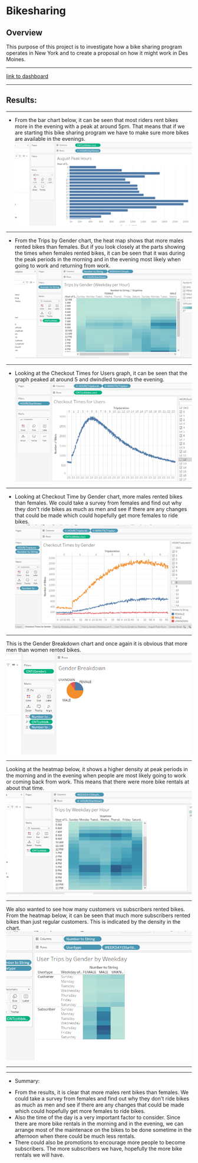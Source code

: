 # Bikesharing
##  Overview
This purpose of this project is to investigate how a bike sharing program operates in New York and to create a proposal on how it might work in Des Moines.

---
[link to dashboard](https://public.tableau.com/views/BusinessProposal_16066675699980/TripsbyWeekdayperHour?:language=en&:display_count=y&publish=yes&:origin=viz_share_link)

---
##  Results:
---
- From the bar chart below, it can be seen that most riders rent bikes more in the evening with a peak at around 5pm. That means that if we are starting this bike sharing program we have to make sure more bikes are available in the evenings.
![August Peak Hours](https://github.com/Elewekeadanma/Bikesharing/blob/main/August_Peak_Hours.PNG)
---
- From the Trips by Gender chart, the heat map shows that more males rented bikes than females. But if you look closely at the parts showing the times when females rented bikes, it can be seen that it was during the peak periods in the morning and in the evening most likely when going to work and returning from work.
![Trips by Gender](https://github.com/Elewekeadanma/Bikesharing/blob/main/Trips_by_Gender.PNG)
---
- Looking at the Checkout Times for Users graph, it can be seen that the graph peaked at around 5 and dwindled towards the evening.
![Chechout Times for Users](https://github.com/Elewekeadanma/Bikesharing/blob/main/Checkout_Times_for_Users.PNG)
---
- Looking at Checkout Time by Gender chart, more males rented bikes than females. We could take a survey from females and find out why they don't ride bikes as much as men and see if there are any changes that could be made which could hopefully get more females to ride bikes.
![Checkout Times by Gender](https://github.com/Elewekeadanma/Bikesharing/blob/main/Checkout_Times_by_Gender.PNG)
---
This is the Gender Breakdown chart and once again it is obvious that more men than women rented bikes.
![Gender Breakdown](https://github.com/Elewekeadanma/Bikesharing/blob/main/Gender_Breakdown.PNG)

---
Looking at the heatmap below, it shows a higher density at peak periods in the morning and in the evening when people are most likely going to work or coming back from work. This means that there were more bike rentals at about that time.
![Trips by Weekday by the hour](https://github.com/Elewekeadanma/Bikesharing/blob/main/Trips_by_Weekday_by_Hour.PNG)

---
We also wanted to see how many customers vs subscribers rented bikes. From the heatmap below, it can be seen that much more subscribers rented bikes than just regular customers. This is indicated by the density in the chart.
![User Trips by Type of User and by Gender](https://github.com/Elewekeadanma/Bikesharing/blob/main/User_Trips_by_Gender_by_Weekday.PNG)

---
---
- Summary:
* From the results, it is clear that more males rent bikes than females. We could take a survey from females and find out why they don't ride bikes as much as men and see if there are any changes that could be made which could hopefully get more females to ride bikes.
* Also the time of the day is a very important factor to consider. Since there are more bike rentals in the morning and in the evening, we can arrange most of the maintenace on the bikes to be done sometime in the afternoon when there could be much less rentals.
* There could also be promotions to encourage more people to become subscribers. The more subscribers we have, hopefully the more bike rentals we will have.
